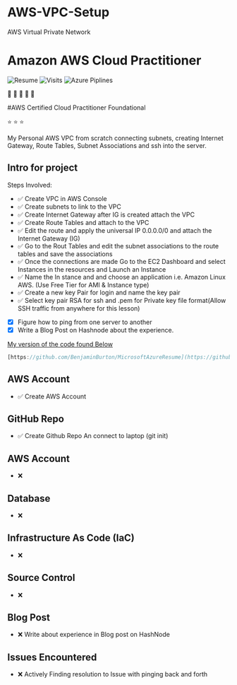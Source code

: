 # AWS-VPC-Setup
AWS Virtual Private Network

# Amazon AWS Cloud Practitioner 

![Resume](https://img.shields.io/badge/Resume-UnderConstruction-orange) ![Visits](https://img.shields.io/badge/Visits-Currently%20UK-brightgreen) ![Azure Piplines](https://img.shields.io/badge/Azure%20Pipelines-UnderConstruction-orange)

:wave: :wave: :wave: :wave: :wave:

#AWS Certified Cloud Practitioner Foundational

:star: :star: :star:

My Personal AWS VPC from scratch connecting subnets, creating Internet Gateway, Route Tables, Subnet Associations and ssh into the server.

## Intro for project

Steps Involved:

- ✅ Create VPC in AWS Console
- ✅ Create subnets to link to the VPC
- ✅ Create Internet Gateway after IG is created attach the VPC
- ✅ Create Route Tables and attach to the VPC
- ✅ Edit the route and apply the universal IP 0.0.0.0/0 and attach the Internet Gateway (IG)
- ✅ Go to the Rout Tables and edit the subnet associations to the route tables and save the associations
- ✅ Once the connections are made Go to the EC2 Dashboard and select Instances in the resources and Launch an Instance
- ✅ Name the In stance and and choose an application i.e. Amazon Linux AWS. (Use Free Tier for AMI & Instance type)
- ✅ Create a new key Pair for login and name the key pair
- ✅ Select key pair RSA for ssh and .pem for Private key file format(Allow SSH traffic from anywhere for this lesson)
- [x] Figure how to ping from one server to another
- [x] Write a Blog Post on Hashnode about the experience.

[My version of the code found Below]([https://github.com/BenjaminBurton/MicrosoftAzureResume](https://github.com/BenjaminBurton/AWS-VPC-Setup/blob/main/README.md))

```js
[https://github.com/BenjaminBurton/MicrosoftAzureResume](https://github.com/BenjaminBurton/AWS-VPC-Setup/blob/main/README.md)

```

## AWS Account

- ✅ Create AWS Account

## GitHub Repo

- ✅ Create Github Repo An connect to laptop (git init)

## AWS Account

- ❌

## Database

- ❌

## Infrastructure As Code (IaC)

- ❌

## Source Control

- ❌

## Blog Post

- ❌ Write about experience in Blog post on HashNode

## Issues Encountered

- ❌ Actively Finding resolution to Issue with pinging back and forth
